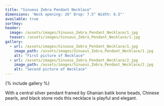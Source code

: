 ```yaml
---
title: "Sinuous Zebra Pendant Necklace"
dimensions: 'Neck opening: 26" Drop: 7.5" Width: 6.5"'
available: true
sortkey: 
header:
  image: /assets/images/Sinuous_Zebra_Pendant_Necklace/1.jpg
  teaser: /assets/images/Sinuous_Zebra_Pendant_Necklace/1.jpg
gallery:
  - url: /assets/images/Sinuous_Zebra_Pendant_Necklace/1.jpg
    image_path: /assets/images/Sinuous_Zebra_Pendant_Necklace/1.jpg
    alt: "First picture of Necklace"
  - url: /assets/images/Sinuous_Zebra_Pendant_Necklace/2.jpg
    image_path: /assets/images/Sinuous_Zebra_Pendant_Necklace/2.jpg
    alt: "Second picture of Necklace"
---
```



{% include gallery %}

With a central silver pendant framed by Ghanian batik bone beads, Chinese pearls, and black stone rods this necklace is playful and elegant.
